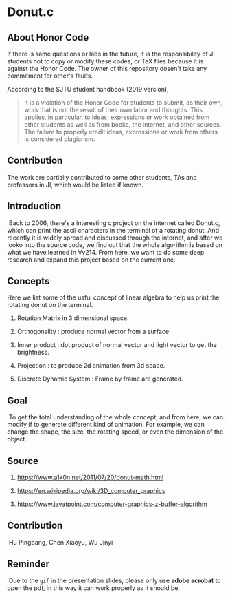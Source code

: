 # Donut.c

## About Honor Code

If there is same questions or labs in the future, it is the responsibility of JI students not to copy or modify these codes, or TeX files because it is against the Honor Code. The owner of this repository dosen't take any commitment for other's faults.

According to the SJTU student handbook (2019 version),

> It is a violation of the Honor Code for students to submit, as their own, work that is not the result of their own labor and thoughts. This applies, in particular, to ideas, expressions or work obtained from other students as well as from books, the internet, and other sources. The failure to properly credit ideas, expressions or work from others is considered plagiarism.

## Contribution

The work are partially contributed to some other students, TAs and professors in JI, which would be listed if known.

## Introduction

​	Back to 2006, there's a interesting c project on the internet called Donut.c, which can print the ascii characters in the terminal of a rotating donut. And recently it is widely spread and discussed through the internet, and after we looko into the source code, we find out that the whole algorithm is based on what we have learned in Vv214. From here, we want to do some deep research and expand this project based on the current one.

## Concepts

Here we list some of the usful concept of linear algebra to help us print the rotating donut on the terminal.

1. Rotation Matrix in 3 dimensional space.

2. Orthogonality : produce normal vector from a surface.

3. Inner product : dot product of normal vector and light vector to get the brightness.

4. Projection : to produce 2d animation from 3d space.
5. Discrete Dynamic System : Frame by frame are generated.

## 	Goal

​	To get the total understanding of the whole concept, and from here, we can modify if to generate different kind of animation. For example, we can change the shape, the size, the rotating speed, or even the dimension of the object.

## 	Source

1. https://www.a1k0n.net/2011/07/20/donut-math.html

2. https://en.wikipedia.org/wiki/3D_computer_graphics

3. https://www.javatpoint.com/computer-graphics-z-buffer-algorithm

## 	Contribution

​	Hu Pingbang, Chen Xiaoyu, Wu Jinyi

## Reminder

​	Due to the `gif` in the presentation slides, please only use **adobe acrobat** to open the pdf, in this way it can work properly as it should be.